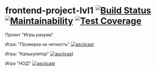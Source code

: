 # frontend-project-lvl1 [![Build Status](https://travis-ci.org/A1RET/frontend-project-lvl1.svg?branch=master)](https://travis-ci.org/A1RET/frontend-project-lvl1) [![Maintainability](https://api.codeclimate.com/v1/badges/cc29620215cdb9a5e1be/maintainability)](https://codeclimate.com/github/A1RET/frontend-project-lvl1/maintainability) [![Test Coverage](https://api.codeclimate.com/v1/badges/cc29620215cdb9a5e1be/test_coverage)](https://codeclimate.com/github/A1RET/frontend-project-lvl1/test_coverage)
Проект "Игры разума"

Игра: "Проверка на четность"
[![asciicast](https://asciinema.org/a/UX8Ohw8ELlmwi0dlhmBAnp3EP.svg)](https://asciinema.org/a/UX8Ohw8ELlmwi0dlhmBAnp3EP)

Игра: "Калькулятор"
[![asciicast](https://asciinema.org/a/saMeFpKJoeuey8RMunuYAPI32.svg)](https://asciinema.org/a/saMeFpKJoeuey8RMunuYAPI32)

Игра "НОД"
[![asciicast](https://asciinema.org/a/257304.svg)](https://asciinema.org/a/257304)
